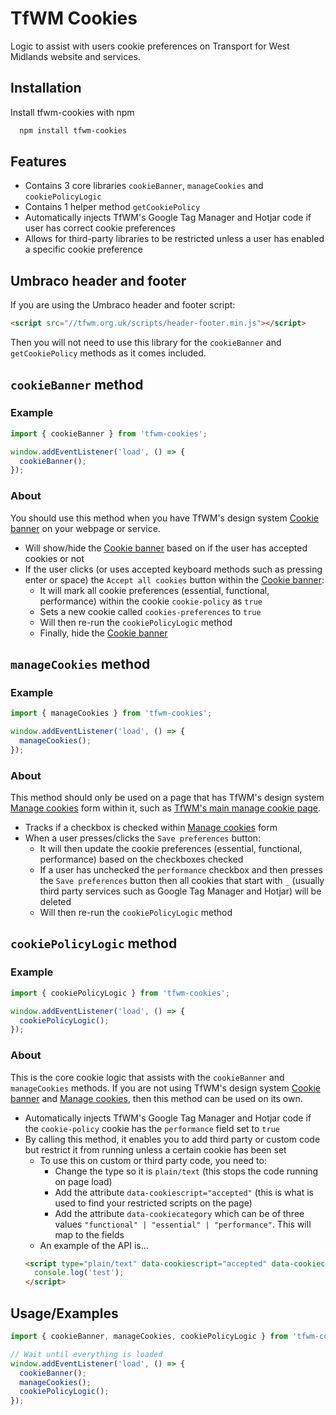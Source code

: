 # TfWM Cookies

Logic to assist with users cookie preferences on Transport for West Midlands website and services.

## Installation

Install tfwm-cookies with npm

```bash
  npm install tfwm-cookies
```

## Features

- Contains 3 core libraries `cookieBanner`, `manageCookies` and `cookiePolicyLogic`
- Contains 1 helper method `getCookiePolicy`
- Automatically injects TfWM's Google Tag Manager and Hotjar code if user has correct cookie preferences
- Allows for third-party libraries to be restricted unless a user has enabled a specific cookie preference

## Umbraco header and footer

If you are using the Umbraco header and footer script:

```html
<script src="//tfwm.org.uk/scripts/header-footer.min.js"></script>
```

Then you will not need to use this library for the `cookieBanner` and `getCookiePolicy` methods as it comes included.

## `cookieBanner` method

### Example

```javascript
import { cookieBanner } from 'tfwm-cookies';

window.addEventListener('load', () => {
  cookieBanner();
});
```

### About

You should use this method when you have TfWM's design system [Cookie banner](https://designsystem.tfwm.org.uk/patterns/cookies/#cookie-banner)
on your webpage or service.

- Will show/hide the [Cookie banner](https://designsystem.tfwm.org.uk/patterns/cookies/#cookie-banner) based on if the user has accepted cookies or not
- If the user clicks (or uses accepted keyboard methods such as pressing enter or space) the `Accept all cookies` button within the [Cookie banner](https://designsystem.tfwm.org.uk/patterns/cookies/#cookie-banner):
  - It will mark all cookie preferences (essential, functional, performance) within the cookie `cookie-policy` as `true`
  - Sets a new cookie called `cookies-preferences` to `true`
  - Will then re-run the `cookiePolicyLogic` method
  - Finally, hide the [Cookie banner](https://designsystem.tfwm.org.uk/patterns/cookies/#cookie-banner)

## `manageCookies` method

### Example

```javascript
import { manageCookies } from 'tfwm-cookies';

window.addEventListener('load', () => {
  manageCookies();
});
```

### About

This method should only be used on a page that has TfWM's design system [Manage cookies](https://designsystem.tfwm.org.uk/patterns/cookies/#manage-cookies) form within it, such as [TfWM's main manage cookie page](https://www.tfwm.org.uk/manage-cookies/).

- Tracks if a checkbox is checked within [Manage cookies](https://designsystem.tfwm.org.uk/patterns/cookies/#manage-cookies) form
- When a user presses/clicks the `Save preferences` button:
  - It will then update the cookie preferences (essential, functional, performance) based on the checkboxes checked
  - If a user has unchecked the `performance` checkbox and then presses the `Save preferences` button then all cookies that start with `_` (usually third party services such as Google Tag Manager and Hotjar) will be deleted
  - Will then re-run the `cookiePolicyLogic` method

## `cookiePolicyLogic` method

### Example

```javascript
import { cookiePolicyLogic } from 'tfwm-cookies';

window.addEventListener('load', () => {
  cookiePolicyLogic();
});
```

### About

This is the core cookie logic that assists with the `cookieBanner` and `manageCookies` methods. If you are not using TfWM's design system [Cookie banner](https://designsystem.tfwm.org.uk/patterns/cookies/#cookie-banner) and [Manage cookies](https://designsystem.tfwm.org.uk/patterns/cookies/#manage-cookies), then this method can be used on its own.

- Automatically injects TfWM's Google Tag Manager and Hotjar code if the `cookie-policy` cookie has the `performance` field set to `true`
- By calling this method, it enables you to add third party or custom code but restrict it from running unless a certain cookie has been set
  - To use this on custom or third party code, you need to:
    - Change the type so it is `plain/text` (this stops the code running on page load)
    - Add the attribute `data-cookiescript="accepted"` (this is what is used to find your restricted scripts on the page)
    - Add the attribute `data-cookiecategory` which can be of three values `"functional" | "essential" | "performance"`. This will map to the fields
  - An example of the API is...
  ```html
  <script type="plain/text" data-cookiescript="accepted" data-cookiecategory="functional">
    console.log('test');
  </script>
  ```

## Usage/Examples

```javascript
import { cookieBanner, manageCookies, cookiePolicyLogic } from 'tfwm-cookies';

// Wait until everything is loaded
window.addEventListener('load', () => {
  cookieBanner();
  manageCookies();
  cookiePolicyLogic();
});
```
